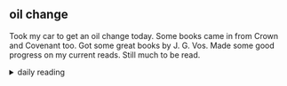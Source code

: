 ## oil change

Took my car to get an oil change today. Some books came in from Crown and Covenant too. Got some great books by J. G. Vos. Made some good progress on my current reads. Still much to be read.

<details markdown="1">
<summary>daily reading</summary>

| {{ page.date | date: "%B %-d, %Y" }} |
| :-------------: |
| [Gen. 11; Matt. 10; Ezra 10; Acts 10]({% link _Bible/Bible-year-2.md %}) |
| [WLC 115-121]({% link _wlc/wlc-month-1.md %}) |
| [The Nicene Creed](https://threeforms.org/the-nicene-creed/) |

</details>